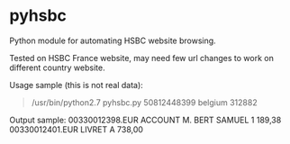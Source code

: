 pyhsbc
======

Python module for automating HSBC website browsing.

Tested on HSBC France website, may need few url changes to work on different country website.


Usage sample (this is not real data):

> /usr/bin/python2.7 pyhsbc.py 50812448399 belgium 312882

Output sample:
00330012398.EUR               ACCOUNT M. BERT SAMUEL          1 189,38
00330012401.EUR               LIVRET A                          738,00
